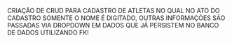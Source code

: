 CRIAÇÃO DE CRUD PARA CADASTRO DE ATLETAS NO QUAL NO ATO DO CADASTRO SOMENTE O NOME É DIGITADO, OUTRAS INFORMAÇÕES SÃO PASSADAS VIA DROPDOWN EM DADOS QUE JÁ PERSISTEM NO BANCO DE DADOS UTILIZANDO FK!
